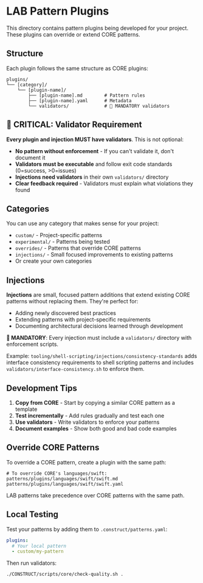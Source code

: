 # LAB Pattern Plugins

This directory contains pattern plugins being developed for your project. These plugins can override or extend CORE patterns.

## Structure

Each plugin follows the same structure as CORE plugins:
```
plugins/
└── [category]/
    └── [plugin-name]/
        ├── [plugin-name].md        # Pattern rules
        ├── [plugin-name].yaml      # Metadata
        └── validators/             # 🚨 MANDATORY validators
```

## 🚨 CRITICAL: Validator Requirement

**Every plugin and injection MUST have validators**. This is not optional:

- **No pattern without enforcement** - If you can't validate it, don't document it
- **Validators must be executable** and follow exit code standards (0=success, >0=issues)
- **Injections need validators** in their own `validators/` directory
- **Clear feedback required** - Validators must explain what violations they found

## Categories

You can use any category that makes sense for your project:
- `custom/` - Project-specific patterns
- `experimental/` - Patterns being tested
- `overrides/` - Patterns that override CORE patterns
- `injections/` - Small focused improvements to existing patterns
- Or create your own categories

## Injections

**Injections** are small, focused pattern additions that extend existing CORE patterns without replacing them. They're perfect for:
- Adding newly discovered best practices
- Extending patterns with project-specific requirements
- Documenting architectural decisions learned through development

**🚨 MANDATORY**: Every injection must include a `validators/` directory with enforcement scripts.

Example: `tooling/shell-scripting/injections/consistency-standards` adds interface consistency requirements to shell scripting patterns and includes `validators/interface-consistency.sh` to enforce them.

## Development Tips

1. **Copy from CORE** - Start by copying a similar CORE pattern as a template
2. **Test incrementally** - Add rules gradually and test each one
3. **Use validators** - Write validators to enforce your patterns
4. **Document examples** - Show both good and bad code examples

## Override CORE Patterns

To override a CORE pattern, create a plugin with the same path:
```
# To override CORE's languages/swift:
patterns/plugins/languages/swift/swift.md
patterns/plugins/languages/swift/swift.yaml
```

LAB patterns take precedence over CORE patterns with the same path.

## Local Testing

Test your patterns by adding them to `.construct/patterns.yaml`:
```yaml
plugins:
  # Your local pattern
  - custom/my-pattern
```

Then run validators:
```bash
./CONSTRUCT/scripts/core/check-quality.sh .
```